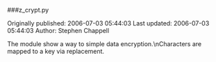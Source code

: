 ###z_crypt.py

Originally published: 2006-07-03 05:44:03
Last updated: 2006-07-03 05:44:03
Author: Stephen Chappell

The module show a way to simple data encryption.\nCharacters are mapped to a key via replacement.